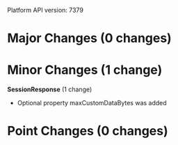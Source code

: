 Platform API version: 7379




# Major Changes (0 changes)


# Minor Changes (1 change)

**SessionResponse** (1 change)

* Optional property maxCustomDataBytes was added


# Point Changes (0 changes)
